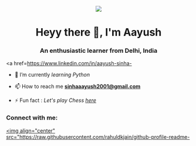 <p align="center"><img src = "https://github.com/aayush sinha/aayush sinha/blob/main/gifs/gallery.gif"/></p>
<h1 align="center">Heyy there 👋, I'm Aayush</h1>
<h3 align="center">An enthusiastic learner from Delhi, India</h3>



<a href=https://www.linkedin.com/in/aayush-sinha-


- 🌱 I’m currently *learning Python*

- 📫 How to reach me **sinhaaayush2001@gmail.com**

- ⚡ Fun fact : *Let's play Chess <a href="https://www.chess.com/member/annamalaiprabu"> here </a>*

<h3 align="left">Connect with me:</h3>
<p align="left">

<a href="https://https://www.linkedin.com/in/aayush-sinha-1a1a4b1a5/" target="blank"><img align="center" src="https://raw.githubusercontent.com/rahuldkjain/github-profile-readme-



